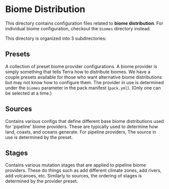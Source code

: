 # Biome Distribution

This directory contains configuration files related to **biome distribution**. 
For individual biome configuration, checkout the `biomes` directory instead.

This directory is organized into 3 subdirectories:

## Presets
A collection of preset biome provider configurations. A biome provider is simply
something that tells Terra how to distribute biomes. We have a couple presets
available for those who want alternative biome distributions but may not know
how to configure them. The provider in use is determined under the `biomes`
parameter in the pack manifest (`pack.yml`). (Only one can be selected at a time.)

## Sources
Contains various configs that define different base biome distributions used for
'pipeline' biome providers. These are typically used to determine how land,
coasts, and oceans generate. For pipeline providers, The source in use is
determined by the preset.

## Stages
Contains various mutation stages that are applied to pipeline biome providers.
These do things such as add different climate zones, add rivers, add volcanoes,
etc. Similarly to sources, the ordering of stages is determined by the provider
preset.